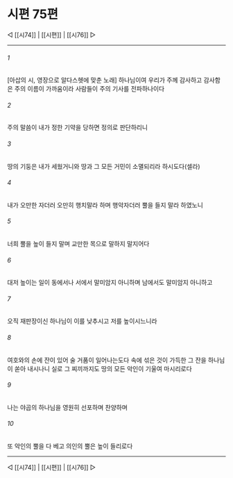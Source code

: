 ﻿# 시편 75편

◁ [[시74]] | [[시편]] | [[시76]] ▷
***

###### 1
[아삽의 시, 영장으로 알다스헷에 맞춘 노래] 하나님이여 우리가 주께 감사하고 감사함은 주의 이름이 가까움이라 사람들이 주의 기사를 전파하나이다

###### 2
주의 말씀이 내가 정한 기약을 당하면 정의로 판단하리니

###### 3
땅의 기둥은 내가 세웠거니와 땅과 그 모든 거민이 소멸되리라 하시도다(셀라)

###### 4
내가 오만한 자더러 오만히 행치말라 하며 행악자더러 뿔을 들지 말라 하였노니

###### 5
너희 뿔을 높이 들지 말며 교만한 목으로 말하지 말지어다

###### 6
대저 높이는 일이 동에서나 서에서 말미암지 아니하며 남에서도 말미암지 아니하고

###### 7
오직 재판장이신 하나님이 이를 낮추시고 저를 높이시느니라

###### 8
여호와의 손에 잔이 있어 술 거품이 일어나는도다 속에 섞은 것이 가득한 그 잔을 하나님이 쏟아 내시나니 실로 그 찌끼까지도 땅의 모든 악인이 기울여 마시리로다

###### 9
나는 야곱의 하나님을 영원히 선포하며 찬양하며

###### 10
또 악인의 뿔을 다 베고 의인의 뿔은 높이 들리로다


***
◁ [[시74]] | [[시편]] | [[시76]] ▷